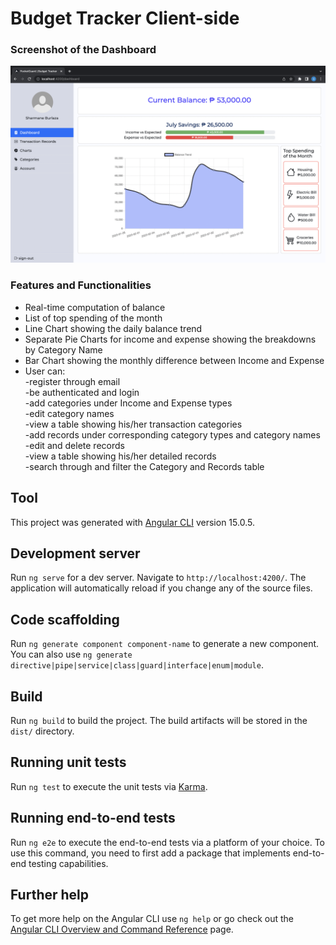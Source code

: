 # Budget Tracker Client-side

### Screenshot of the Dashboard

![Dashboard](./src/assets/images/bt-app-new.png)

### Features and Functionalities

- Real-time computation of balance  
- List of top spending of the month  
- Line Chart showing the daily balance trend  
- Separate Pie Charts for income and expense showing the breakdowns by Category Name  
- Bar Chart showing the monthly difference between Income and Expense  
- User can:  
-register through email  
-be authenticated and login  
-add categories under Income and Expense types  
-edit category names  
-view a table showing his/her transaction categories  
-add records under corresponding category types and category names  
-edit and delete records  
-view a table showing his/her detailed records  
-search through and filter the Category and Records table  

## Tool

This project was generated with [Angular CLI](https://github.com/angular/angular-cli) version 15.0.5.

## Development server

Run `ng serve` for a dev server. Navigate to `http://localhost:4200/`. The application will automatically reload if you change any of the source files.

## Code scaffolding

Run `ng generate component component-name` to generate a new component. You can also use `ng generate directive|pipe|service|class|guard|interface|enum|module`.

## Build

Run `ng build` to build the project. The build artifacts will be stored in the `dist/` directory.

## Running unit tests

Run `ng test` to execute the unit tests via [Karma](https://karma-runner.github.io).

## Running end-to-end tests

Run `ng e2e` to execute the end-to-end tests via a platform of your choice. To use this command, you need to first add a package that implements end-to-end testing capabilities.

## Further help

To get more help on the Angular CLI use `ng help` or go check out the [Angular CLI Overview and Command Reference](https://angular.io/cli) page.
